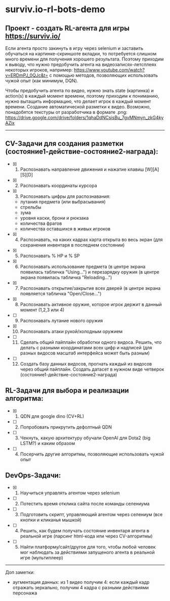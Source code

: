 # surviv.io-rl-bots-demo

## Проект - создать RL-агента для игры https://surviv.io/

Если агента просто закинуть в игру через selenium и заставить обучаться на картинке-скриншоте вкладки, то потребуется слишком много времени для получения хорошего результата. Поэтому приходим к выводу, что нужно предобучить агента на видеозаписях-летсплеях некоторых игроков, например: https://www.youtube.com/watch?v=ERDmPJ_0QJc&t= с помощью методов, позволяющих использовать чужой опыт (как минимум, DQN).

Чтобы предобучить агента по видео, нужно знать state (картинка) и action(s) в каждый момент времени, поэтому приходим к пониманию, нужно вытащить информацию, что делает игрок в каждый момент времени. 
Создание автоматической разметки к видео. Возможно, понадобятся текстуры от разработчика в формате .png: https://drive.google.com/drive/folders/1qhaDdNCsisBu_7gvMNmyn_zkG4kyAZix
______________________________________________________________________________

## CV-Задачи для создания разметки (состояние1-действие-состояние2-награда):
- [x] 1)  Распознавать направление движения и нажатие клавиш [W][A][S][D]
- [x] 2)  Распознавать координаты курсора
- [x] 3)	Распознавать цифры для распознавания:
  - лутания предмета (или выбрасывания)
  - стрельбы
  - зума
  - уровня каски, брони и рюкзака
  - количества фрагов
  - количества оставшихся в живых игроков
- [x] 4) Распознавать, на каких кадрах карта открыта во весь экран (для сохранения инвентаря в последнем состоянии)
- [x] 5) Распознавать % HP и % SP
- [x] 6) Распознавать использование предмета (в центре экрана появилась табличка "Using...") и перезарядку оружия (в центре экрана появилась табличка "Reloading...")
- [x] 7) Распознавать открытие/закрытие всех дверей (в центре экрана появляется табличка "Open/Close...")
- [x] 8) Распознавать активное оружие, которое игрок держит в данный момент (1,2,3 или 4)
- [ ] 9) Распознавать лутание нового оружия 
- [x] 10) Распознавать атаки рукой/холодным оружием
- [ ] 11)	Сделать общий пайплайн обработки одного видоса. Решить, что делать с разными координатами всех цифр и надписей (для разных видосов масштаб интерфейса может быть разным) 
- [ ] 12)	Создать базу данных видосов, прогнать каждый из видосов через общий пайплайн. Создать датасет в нужном виде четверок (состояние1-действие-состояние2-награда)

## RL-Задачи для выбора и реализации алгоритма:
- [x] 1) QDN для google dino (CV+RL)
- [ ] 2) Попробовать прикрутить дефолтный QDN
- [ ] 3) Чекнуть, какую архитектуру обучали OpenAI для Dota2 (big LSTM?) и каким образом
- [ ] 4) Посерчить другие алгоритмы, позволяющие использовать чужой опыт

## DevOps-Задачи:
- [x] 1) Научиться управлять агентом через selenium
- [ ] 2) Потестить время отклика сайта после команды селениума
- [ ] 3) Подготовить скрипт, управляющий агентом через селениум (все кнопки и кликанья мышкой)
- [ ] 4) Решить, как будем получать состояние инвентаря агента в реальной игре (парсинг html-кода или через CV-алгоритмы)
- [ ] 5) Найти платформу/сайт/другое для того, чтобы любой человек мог наблюдать за действиями запущеного агента в реальной игре (мультиплеер)

______________________________________________________________________________
Доп заметки:
- аугментация данных: из 1 видео получим 4: если каждый кадр отражать зеркально, получим 4 кадра с разными действиями персонажа
